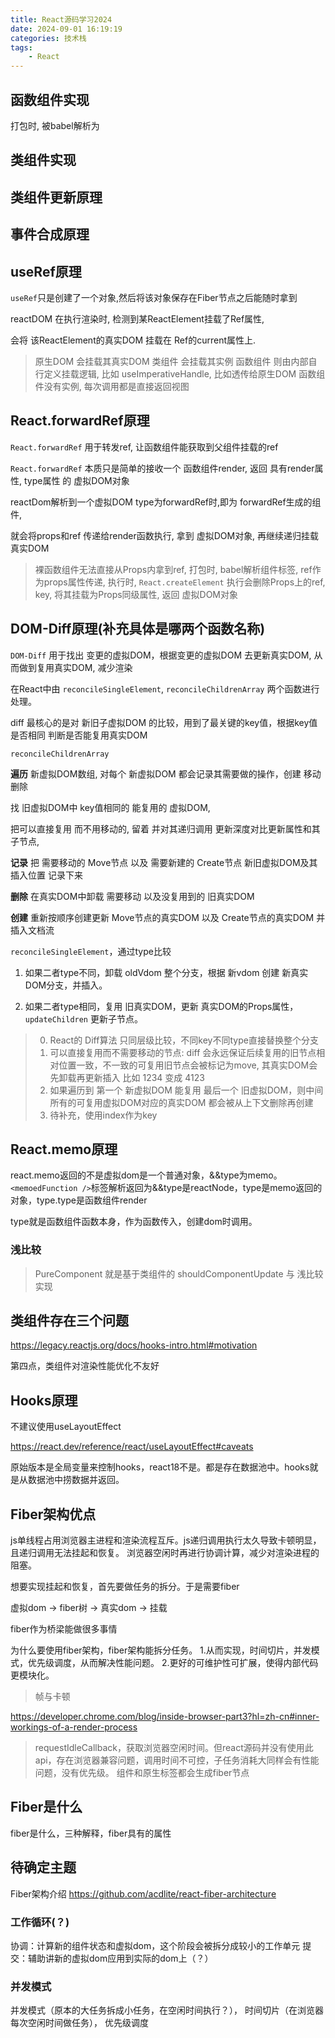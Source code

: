 ```yaml
---
title: React源码学习2024
date: 2024-09-01 16:19:19
categories: 技术栈
tags: 
    - React
---
```


## 函数组件实现

打包时, 被babel解析为

## 类组件实现

## 类组件更新原理

## 事件合成原理

## useRef原理

`useRef`只是创建了一个对象,然后将该对象保存在Fiber节点之后能随时拿到

reactDOM 在执行渲染时, 检测到某ReactElement挂载了Ref属性,

会将 该ReactElement的真实DOM 挂载在 Ref的current属性上.

> 原生DOM  会挂载其真实DOM
> 类组件   会挂载其实例
> 函数组件 则由内部自行定义挂载逻辑, 比如 useImperativeHandle, 比如透传给原生DOM
> 函数组件没有实例, 每次调用都是直接返回视图

## React.forwardRef原理

`React.forwardRef` 用于转发ref, 让函数组件能获取到父组件挂载的ref

`React.forwardRef` 本质只是简单的接收一个 函数组件render, 返回 具有render属性, type属性 的 虚拟DOM对象

reactDom解析到一个虚拟DOM type为forwardRef时,即为 forwardRef生成的组件,

就会将props和ref 传递给render函数执行, 拿到 虚拟DOM对象, 再继续递归挂载真实DOM

> 裸函数组件无法直接从Props内拿到ref,
> 打包时, babel解析组件标签, ref作为props属性传递,
> 执行时, `React.createElement` 执行会删除Props上的ref, key, 将其挂载为Props同级属性, 返回 虚拟DOM对象

## DOM-Diff原理(补充具体是哪两个函数名称)

`DOM-Diff` 用于找出 变更的虚拟DOM，根据变更的虚拟DOM 去更新真实DOM, 从而做到复用真实DOM, 减少渲染

在React中由 `reconcileSingleElement`, `reconcileChildrenArray` 两个函数进行处理。

diff 最核心的是对 新旧子虚拟DOM 的比较，用到了最关键的key值，根据key值是否相同 判断是否能复用真实DOM

`reconcileChildrenArray`

__遍历__ 新虚拟DOM数组, 对每个 新虚拟DOM 都会记录其需要做的操作，创建 移动 删除

找 旧虚拟DOM中 key值相同的 能复用的 虚拟DOM,

把可以直接复用 而不用移动的, 留着 并对其递归调用 更新深度对比更新属性和其子节点,

__记录__ 把 需要移动的 Move节点 以及 需要新建的 Create节点 新旧虚拟DOM及其插入位置 记录下来

__删除__ 在真实DOM中卸载 需要移动 以及没复用到的 旧真实DOM

__创建__ 重新按顺序创建更新 Move节点的真实DOM 以及 Create节点的真实DOM 并插入文档流

`reconcileSingleElement`，通过type比较

1. 如果二者type不同，卸载 oldVdom 整个分支，根据 新vdom 创建 新真实DOM分支，并插入。

2. 如果二者type相同，复用 旧真实DOM，更新 真实DOM的Props属性，`updateChildren` 更新子节点。

> 0. React的 Diff算法 只同层级比较，不同key不同type直接替换整个分支
> 1. 可以直接复用而不需要移动的节点:
> diff 会永远保证后续复用的旧节点相对位置一致，不一致的可复用旧节点会被标记为move, 其真实DOM会先卸载再更新插入
> 比如 1234 变成 4123
> 2. 如果遍历到 第一个 新虚拟DOM 能复用 最后一个 旧虚拟DOM，则中间所有的可复用虚拟DOM对应的真实DOM 都会被从上下文删除再创建
> 3. 待补充，使用index作为key

## React.memo原理

react.memo返回的不是虚拟dom是一个普通对象，&&type为memo。`<memoedFunction />`标签解析返回为&&type是reactNode，type是memo返回的对象，type.type是函数组件render

type就是函数组件函数本身，作为函数传入，创建dom时调用。

### 浅比较

> PureComponent 就是基于类组件的 shouldComponentUpdate 与 浅比较 实现

## 类组件存在三个问题

https://legacy.reactjs.org/docs/hooks-intro.html#motivation

第四点，类组件对渲染性能优化不友好

## Hooks原理

不建议使用useLayoutEffect

https://react.dev/reference/react/useLayoutEffect#caveats

原始版本是全局变量来控制hooks，react18不是。都是存在数据池中。hooks就是从数据池中捞数据并返回。

## Fiber架构优点

js单线程占用浏览器主进程和渲染流程互斥。js递归调用执行太久导致卡顿明显，且递归调用无法挂起和恢复。
浏览器空闲时再进行协调计算，减少对渲染进程的阻塞。

想要实现挂起和恢复，首先要做任务的拆分。于是需要fiber

虚拟dom -> fiber树 -> 真实dom -> 挂载

fiber作为桥梁能做很多事情

为什么要使用fiber架构，fiber架构能拆分任务。
1.从而实现，时间切片，并发模式，优先级调度，从而解决性能问题。
2.更好的可维护性可扩展，使得内部代码更模块化。

> 帧与卡顿

https://developer.chrome.com/blog/inside-browser-part3?hl=zh-cn#inner-workings-of-a-render-process

> requestIdleCallback，获取浏览器空闲时间。但react源码并没有使用此api，存在浏览器兼容问题，调用时间不可控，子任务消耗大同样会有性能问题，没有优先级。
> 组件和原生标签都会生成fiber节点

## Fiber是什么

fiber是什么，三种解释，fiber具有的属性

## 待确定主题

Fiber架构介绍
https://github.com/acdlite/react-fiber-architecture

### 工作循环(？)

协调：计算新的组件状态和虚拟dom，这个阶段会被拆分成较小的工作单元
提交：辅助讲新的虚拟dom应用到实际的dom上（？）

### 并发模式

并发模式（原本的大任务拆成小任务，在空闲时间执行？），
时间切片（在浏览器每次空闲时间做任务），
优先级调度
